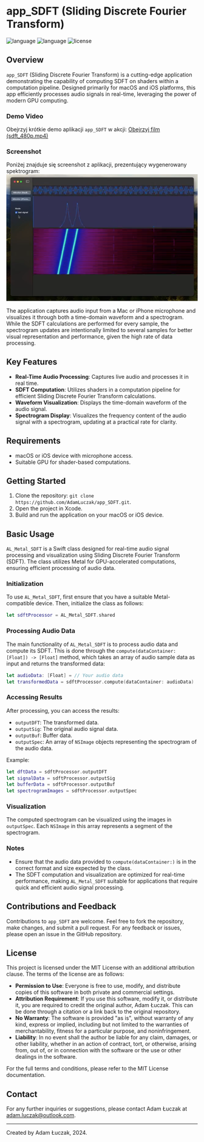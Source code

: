 
# app_SDFT (Sliding Discrete Fourier Transform)

![language](https://img.shields.io/badge/language-Swift-orange)
![language](https://img.shields.io/badge/language-C%2FMetal-blue)
![license](https://img.shields.io/badge/license-MIT-green)

## Overview
`app_SDFT` (Sliding Discrete Fourier Transform) is a cutting-edge application demonstrating the capability of computing SDFT on shaders within a computation pipeline. Designed primarily for macOS and iOS platforms, this app efficiently processes audio signals in real-time, leveraging the power of modern GPU computing.

### Demo Video
Obejrzyj krótkie demo aplikacji `app_SDFT` w akcji:
[Obejrzyj film (sdft_480p.mp4)](ścieżka/do/sdft_480p.mp4)

### Screenshot
Poniżej znajduje się screenshot z aplikacji, prezentujący wygenerowany spektrogram:
![Screenshot with Spectrogram](media/sdft_screen.png)

The application captures audio input from a Mac or iPhone microphone and visualizes it through both a time-domain waveform and a spectrogram. While the SDFT calculations are performed for every sample, the spectrogram updates are intentionally limited to several samples for better visual representation and performance, given the high rate of data processing.

## Key Features
- **Real-Time Audio Processing**: Captures live audio and processes it in real time.
- **SDFT Computation**: Utilizes shaders in a computation pipeline for efficient Sliding Discrete Fourier Transform calculations.
- **Waveform Visualization**: Displays the time-domain waveform of the audio signal.
- **Spectrogram Display**: Visualizes the frequency content of the audio signal with a spectrogram, updating at a practical rate for clarity.

## Requirements
- macOS or iOS device with microphone access.
- Suitable GPU for shader-based computations.

## Getting Started
1. Clone the repository: `git clone https://github.com/AdamLuczak/app_SDFT.git`.
2. Open the project in Xcode.
3. Build and run the application on your macOS or iOS device.

## Basic Usage

`AL_Metal_SDFT` is a Swift class designed for real-time audio signal processing and visualization using Sliding Discrete Fourier Transform (SDFT). The class utilizes Metal for GPU-accelerated computations, ensuring efficient processing of audio data.

### Initialization
To use `AL_Metal_SDFT`, first ensure that you have a suitable Metal-compatible device. Then, initialize the class as follows:
```swift
let sdftProcessor = AL_Metal_SDFT.shared
```

### Processing Audio Data
The main functionality of `AL_Metal_SDFT` is to process audio data and compute its SDFT. This is done through the `compute(dataContainer: [Float]) -> [Float]` method, which takes an array of audio sample data as input and returns the transformed data:
```swift
let audioData: [Float] = // Your audio data
let transformedData = sdftProcessor.compute(dataContainer: audioData)
```

### Accessing Results
After processing, you can access the results:
- `outputDFT`: The transformed data.
- `outputSig`: The original audio signal data.
- `outputBuf`: Buffer data.
- `outputSpec`: An array of `NSImage` objects representing the spectrogram of the audio data.

Example:
```swift
let dftData = sdftProcessor.outputDFT
let signalData = sdftProcessor.outputSig
let bufferData = sdftProcessor.outputBuf
let spectrogramImages = sdftProcessor.outputSpec
```

### Visualization
The computed spectrogram can be visualized using the images in `outputSpec`. Each `NSImage` in this array represents a segment of the spectrogram.

### Notes
- Ensure that the audio data provided to `compute(dataContainer:)` is in the correct format and size expected by the class.
- The SDFT computation and visualization are optimized for real-time performance, making `AL_Metal_SDFT` suitable for applications that require quick and efficient audio signal processing.

## Contributions and Feedback
Contributions to `app_SDFT` are welcome. Feel free to fork the repository, make changes, and submit a pull request. For any feedback or issues, please open an issue in the GitHub repository.

## License
This project is licensed under the MIT License with an additional attribution clause. The terms of the license are as follows:

- **Permission to Use**: Everyone is free to use, modify, and distribute copies of this software in both private and commercial settings.
- **Attribution Requirement**: If you use this software, modify it, or distribute it, you are required to credit the original author, Adam Łuczak. This can be done through a citation or a link back to the original repository.
- **No Warranty**: The software is provided "as is", without warranty of any kind, express or implied, including but not limited to the warranties of merchantability, fitness for a particular purpose, and noninfringement.
- **Liability**: In no event shall the author be liable for any claim, damages, or other liability, whether in an action of contract, tort, or otherwise, arising from, out of, or in connection with the software or the use or other dealings in the software.

For the full terms and conditions, please refer to the MIT License documentation.


## Contact
For any further inquiries or suggestions, please contact Adam Łuczak at adam.luczak@outlook.com.

---

Created by Adam Łuczak, 2024.
